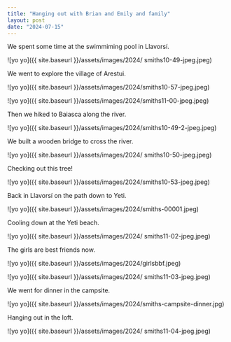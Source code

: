 ```yaml
---
title: "Hanging out with Brian and Emily and family"
layout: post
date: "2024-07-15"
---
```


We spent some time at the swimmiming pool in Llavorsí.

![yo yo]({{ site.baseurl }}/assets/images/2024/ smiths10-49-jpeg.jpeg)

We went to explore the village of Arestui.

![yo yo]({{ site.baseurl }}/assets/images/2024/smiths10-57-jpeg.jpeg)

![yo yo]({{ site.baseurl }}/assets/images/2024/smiths11-00-jpeg.jpeg)

Then we hiked to Baiasca along the river.

![yo yo]({{ site.baseurl }}/assets/images/2024/smiths10-49-2-jpeg.jpeg)

We built a wooden bridge to cross the river.

![yo yo]({{ site.baseurl }}/assets/images/2024/ smiths10-50-jpeg.jpeg)

Checking out this tree!

![yo yo]({{ site.baseurl }}/assets/images/2024/smiths10-53-jpeg.jpeg)

Back in Llavorsí on the path down to Yeti.

![yo yo]({{ site.baseurl }}/assets/images/2024/smiths-00001.jpeg)

Cooling down at the Yeti beach.

![yo yo]({{ site.baseurl }}/assets/images/2024/ smiths11-02-jpeg.jpeg)

The girls are best friends now.

![yo yo]({{ site.baseurl }}/assets/images/2024/girlsbbf.jpeg)

![yo yo]({{ site.baseurl }}/assets/images/2024/ smiths11-03-jpeg.jpeg)

We went for dinner in the campsite.

![yo yo]({{ site.baseurl }}/assets/images/2024/smiths-campsite-dinner.jpg)

Hanging out in the loft.

![yo yo]({{ site.baseurl }}/assets/images/2024/ smiths11-04-jpeg.jpeg)

